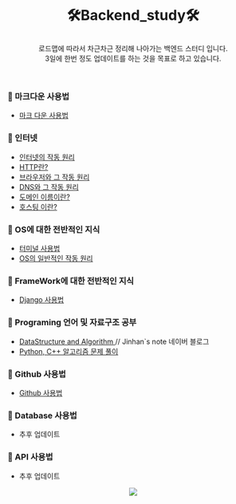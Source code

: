 # <p align="center"> 🛠️Backend_study🛠️ </p>

<p align="center">
로드맵에 따라서 차근차근 정리해 나아가는 백엔드 스터디 입니다.<BR>
3일에 한번 정도 업데이트를 하는 것을 목표로 하고 있습니다. 
</p>
<BR>


### 📖 마크다운 사용법
- <a href="Study\Markdown.md">마크 다운 사용법 </a>
### 📖 인터넷
- <a href="Study\Internet.md">인터넷의 작동 원리</a>
- <a href="Study\Http.md">HTTP란?</a>
- <a href="Study\Browser.md">브라우저와 그 작동 원리</a>
- <a href="Study\DNS.md">DNS와 그 작동 원리</a>
- <a href="Study\DomainName.md">도메인 이름이란?</a>
- <a href="Study\Hosting.md">호스팅 이란?</a>
### 📖 OS에 대한 전반적인 지식
- <a href="Study\Terminal.md">터미널 사용법</a>
- <a href="Study\OperatingSystem.md">OS의 일반적인 작동 원리</a>
### 📖 FrameWork에 대한 전반적인 지식
- <a href="Study\Django.md">Django 사용법</a>
### 📖 Programing 언어 및 자료구조 공부
- <a href="[DataStructure and Algorithm](https://blog.naver.com/jinhan814/222439886998)">DataStructure and Algorithm </a> // Jinhan`s note 네이버 블로그
- <a href="[Python, C++](https://github.com/JHeaon/Beakjoon)">Python, C++ 알고리즘 문제 풀이</a>
### 📖 Github 사용법
- <a href="Study\Github.md">Github 사용법</a>
### 📖 Database 사용법
- 추후 업데이트
### 📖 API 사용법
- 추후 업데이트


<p align="center">
  <img src="Pictures\Backend_road_map.png">
</p>
